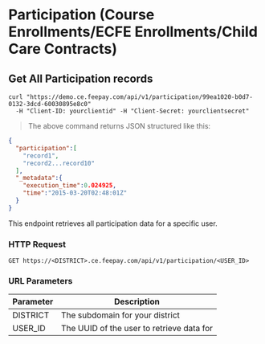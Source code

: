 # Participation (Course Enrollments/ECFE Enrollments/Child Care Contracts)

## Get All Participation records

```shell
curl "https://demo.ce.feepay.com/api/v1/participation/99ea1020-b0d7-0132-3dcd-60030895e8c0"
  -H "Client-ID: yourclientid" -H "Client-Secret: yourclientsecret"
```

> The above command returns JSON structured like this:

```json
{
  "participation":[
    "record1",
    "record2...record10"
  ],
  "_metadata":{
    "execution_time":0.024925,
    "time":"2015-03-20T02:48:01Z"
  }
}
```

This endpoint retrieves all participation data for a specific user.

### HTTP Request

`GET https://<DISTRICT>.ce.feepay.com/api/v1/participation/<USER_ID>`
  
### URL Parameters

Parameter | Description
--------- | -----------
DISTRICT | The subdomain for your district
USER_ID | The UUID of the user to retrieve data for